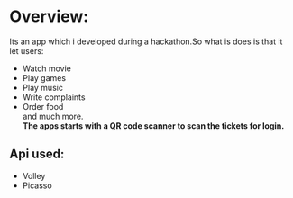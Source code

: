 # Overview:
Its an app which i developed during a hackathon.So what is does is that it let users:<br />
- Watch movie 
- Play games 
- Play music 
- Write complaints 
- Order food <br /> 
and much more.<br />
**The apps starts with a QR code scanner to scan the tickets for login.**

## Api used:
- Volley
- Picasso
